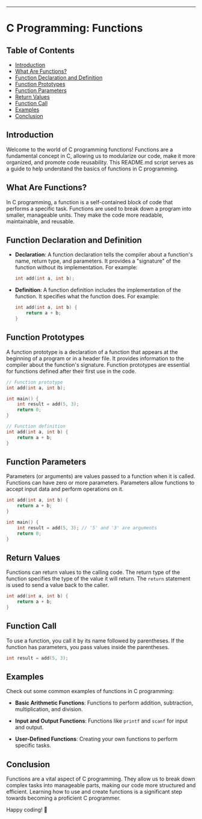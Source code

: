 ---

# C Programming: Functions


## Table of Contents

- [Introduction](#introduction)
- [What Are Functions?](#what-are-functions)
- [Function Declaration and Definition](#function-declaration-and-definition)
- [Function Prototypes](#function-prototypes)
- [Function Parameters](#function-parameters)
- [Return Values](#return-values)
- [Function Call](#function-call)
- [Examples](#examples)
- [Conclusion](#conclusion)

## Introduction

Welcome to the world of C programming functions! Functions are a fundamental concept in C, allowing us to modularize our code, make it more organized, and promote code reusability. This README.md script serves as a guide to help understand the basics of functions in C programming.

## What Are Functions?

In C programming, a function is a self-contained block of code that performs a specific task. Functions are used to break down a program into smaller, manageable units. They make the code more readable, maintainable, and reusable.

## Function Declaration and Definition

- **Declaration**: A function declaration tells the compiler about a function's name, return type, and parameters. It provides a "signature" of the function without its implementation. For example:

  ```c
  int add(int a, int b);
  ```

- **Definition**: A function definition includes the implementation of the function. It specifies what the function does. For example:

  ```c
  int add(int a, int b) {
      return a + b;
  }
  ```

## Function Prototypes

A function prototype is a declaration of a function that appears at the beginning of a program or in a header file. It provides information to the compiler about the function's signature. Function prototypes are essential for functions defined after their first use in the code.

```c
// Function prototype
int add(int a, int b);

int main() {
    int result = add(5, 3);
    return 0;
}

// Function definition
int add(int a, int b) {
    return a + b;
}
```

## Function Parameters

Parameters (or arguments) are values passed to a function when it is called. Functions can have zero or more parameters. Parameters allow functions to accept input data and perform operations on it.

```c
int add(int a, int b) {
    return a + b;
}

int main() {
    int result = add(5, 3); // '5' and '3' are arguments
    return 0;
}
```

## Return Values

Functions can return values to the calling code. The return type of the function specifies the type of the value it will return. The `return` statement is used to send a value back to the caller.

```c
int add(int a, int b) {
    return a + b;
}
```

## Function Call

To use a function, you call it by its name followed by parentheses. If the function has parameters, you pass values inside the parentheses.

```c
int result = add(5, 3);
```

## Examples

Check out some common examples of functions in C programming:

- **Basic Arithmetic Functions**: Functions to perform addition, subtraction, multiplication, and division.

- **Input and Output Functions**: Functions like `printf` and `scanf` for input and output.

- **User-Defined Functions**: Creating your own functions to perform specific tasks.

## Conclusion

Functions are a vital aspect of C programming. They allow us to break down complex tasks into manageable parts, making our code more structured and efficient. Learning how to use and create functions is a significant step towards becoming a proficient C programmer.

Happy coding! 🚀

